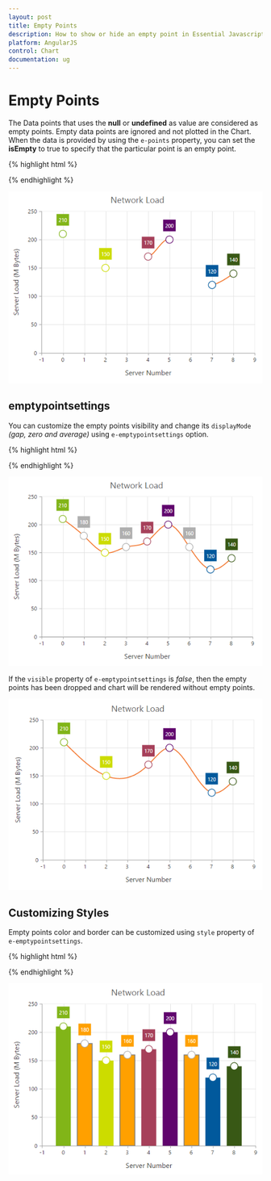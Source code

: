 ```yaml
---
layout: post
title: Empty Points 
description: How to show or hide an empty point in Essential Javascript Chart.
platform: AngularJS
control: Chart
documentation: ug
---
```


# Empty Points 

The Data points that uses the **null** or **undefined** as value are considered as empty points. Empty data points are ignored and not plotted in the Chart. When the data is provided by using the `e-points` property, you can set the **isEmpty** to true to specify that the particular point is an empty point.

{% highlight html %}

<html xmlns="http://www.w3.org/1999/xhtml" lang="en" ng-app="ChartApp">
    <head>
        <title>Essential Studio for AngularJS: Chart</title>
        <!--CSS and Script file References -->
    </head>
    <body ng-controller="ChartCtrl">
        <div id="container" ej-chart >
        <e-series>
        <e-series >
        <e-points>
        <e-points e-x="0" e-y="210"></e-points>
        <e-points e-x="1" e-y="null"></e-points>
        <e-points e-x="2" e-y="150"></e-points>
        <e-points e-x="3" e-y="180" e-isempty="true"></e-points>
        <e-points e-x="4" e-y="170"></e-points>
        <e-points e-x="5" e-y="200"></e-points>
        <e-points e-x="6" e-y="140" e-isempty="true"></e-points>
        <e-points e-x="7" e-y="120"></e-points>
        <e-points e-x="8" e-y="140"></e-points>
        </e-points>
        </e-series>
        </e-series>
        </div>
        <script>
        angular.module('ChartApp', ['ejangular'])
        .controller('ChartCtrl', function ($scope) {
                   });
        </script>
    </body>
</html>
   
{% endhighlight %}

![](Empty-Points_images/Empty-Points_img1.png)


## emptypointsettings

You can customize the empty points visibility and change its `displayMode` *(gap, zero and average)* using `e-emptypointsettings` option.

{% highlight html %}
<html xmlns="http://www.w3.org/1999/xhtml" lang="en" ng-app="ChartApp">
    <head>
        <title>Essential Studio for AngularJS: Chart</title>
        <!--CSS and Script file References -->
    </head>
    <body ng-controller="ChartCtrl">
        <div id="container" ej-chart>
        <e-series>
        <e-series e-emptypointsettings-visible="true"
        e-emptypointsettings-displayMode="average"></e-series>
        </e-series>
        </div>
        <script>
        angular.module('ChartApp', ['ejangular'])
        .controller('ChartCtrl', function ($scope) {                
                     });
        </script>
    </body>
</html>

{% endhighlight %}

![](Empty-Points_images/Empty-Points_img2.png)


If the `visible` property of `e-emptypointsettings` is *false*, then the empty points has been dropped and chart will be rendered without empty points.

![](Empty-Points_images/Empty-Points_img3.png)

## Customizing Styles

Empty points color and border can be customized using `style` property of `e-emptypointsettings`.

{% highlight html %}

<html xmlns="http://www.w3.org/1999/xhtml" lang="en" ng-app="ChartApp">
    <head>
        <title>Essential Studio for AngularJS: Chart</title>
        <!--CSS and Script file References -->
    </head>
    <body ng-controller="ChartCtrl">
        <div id="container" ej-chart>
        <e-series>
        <e-series e-emptypointsettings-visible="true"
        e-emptypointsettings-style-color="#ffa000"
        e-emptypointsettings-style-border-color="gray"
        e-emptypointsettings-style-border-width="2"></e-series>
        </e-series>
        </div>
        <script>
        angular.module('ChartApp', ['ejangular'])
        .controller('ChartCtrl', function ($scope) {                   
                     });
        </script>
    </body>
</html>
 

{% endhighlight %}

![](Empty-Points_images/Empty-Points_img4.png)